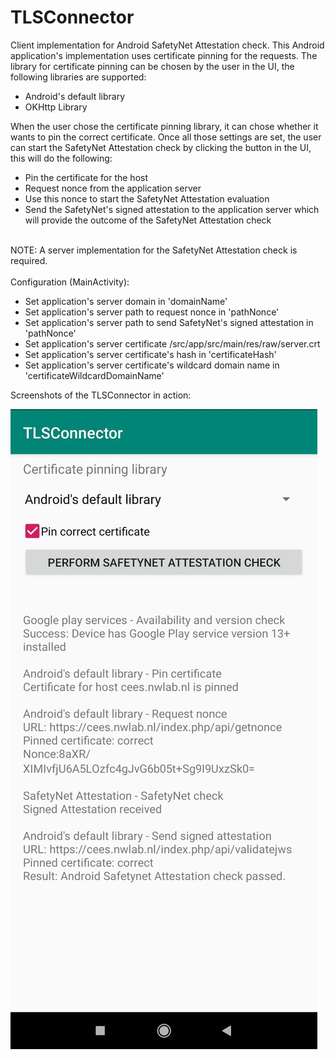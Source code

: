 # TLSConnector
Client implementation for Android SafetyNet Attestation check. This Android application's implementation uses certificate pinning for the requests. The library for certificate pinning can be chosen by the user in the UI, the following libraries are supported:
- Android's default library
- OKHttp Library

When the user chose the certificate pinning library, it can chose whether it wants to pin the correct certificate. Once all those settings are set, the user can start the SafetyNet Attestation check by clicking the button in the UI, this will do the following:
- Pin the certificate for the host
- Request nonce from the application server
- Use this nonce to start the SafetyNet Attestation evaluation
- Send the SafetyNet's signed attestation to the application server which will provide the outcome of the SafetyNet Attestation check
<br/>
NOTE: A server implementation for the SafetyNet Attestation check is required.
<br/><br/>
Configuration (MainActivity):
<ul>
<li>Set application's server domain in 'domainName'</li>
<li>Set application's server path to request nonce in 'pathNonce'</li>
<li>Set application's server path to send SafetyNet's signed attestation in 'pathNonce'</li>
<li>Set application's server certificate /src/app/src/main/res/raw/server.crt</li>
<li>Set application's server certificate's hash in 'certificateHash'</li>
<li>Set application's server certificate's wildcard domain name in 'certificateWildcardDomainName'</li>
</ul>

Screenshots of the TLSConnector in action:<br>

![Android's default library](/images/screenshotAndroidsDefault.jpeg?=250x  "Android's default library]")

